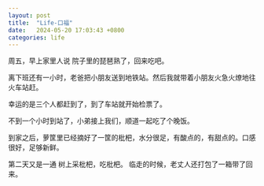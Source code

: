 ```yaml
---
layout: post
title:  "Life-口福"
date:   2024-05-20 17:03:43 +0800
categories: life
---
```

周五，早上家里人说 院子里的琵琶熟了，回来吃吧。

离下班还有一小时，老爸把小朋友送到地铁站。然后我就带着小朋友火急火燎地往火车站赶。

幸运的是三个人都赶到了，到了车站就开始检票了。

不到一个小时到站了，小弟接上我们，顺道一起吃了个晚饭。

到家之后，萝筐里已经摘好了一筐的枇杷，水分很足，有酸点的，有甜点的。口感很好，足够新鲜。

第二天又是一通 树上采枇杷，吃枇杷。 临走的时候，老丈人还打包了一箱带了回来。




